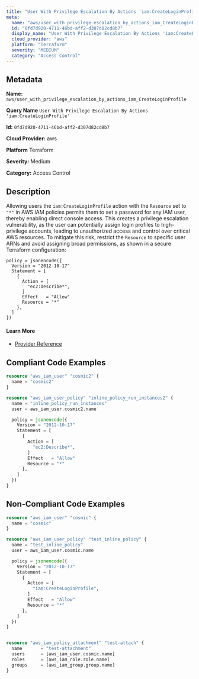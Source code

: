 ```yaml
---
title: "User With Privilege Escalation By Actions 'iam:CreateLoginProfile'"
meta:
  name: "aws/user_with_privilege_escalation_by_actions_iam_CreateLoginProfile"
  id: "0fd7d920-4711-46bd-aff2-d307d82cd8b7"
  display_name: "User With Privilege Escalation By Actions 'iam:CreateLoginProfile'"
  cloud_provider: "aws"
  platform: "Terraform"
  severity: "MEDIUM"
  category: "Access Control"
---
```

## Metadata

**Name:** `aws/user_with_privilege_escalation_by_actions_iam_CreateLoginProfile`

**Query Name** `User With Privilege Escalation By Actions 'iam:CreateLoginProfile'`

**Id:** `0fd7d920-4711-46bd-aff2-d307d82cd8b7`

**Cloud Provider:** aws

**Platform** Terraform

**Severity:** Medium

**Category:** Access Control

## Description
Allowing users the `iam:CreateLoginProfile` action with the `Resource` set to `"*"` in AWS IAM policies permits them to set a password for any IAM user, thereby enabling direct console access. This creates a privilege escalation vulnerability, as the user can potentially assign login profiles to high-privilege accounts, leading to unauthorized access and control over critical AWS resources. To mitigate this risk, restrict the `Resource` to specific user ARNs and avoid assigning broad permissions, as shown in a secure Terraform configuration:

```
policy = jsonencode({
  Version = "2012-10-17"
  Statement = [
    {
      Action = [
        "ec2:Describe*",
      ]
      Effect   = "Allow"
      Resource = "*"
    },
  ]
})
```

#### Learn More

 - [Provider Reference](https://registry.terraform.io/providers/hashicorp/aws/latest/docs/resources/iam_user_policy#policy)


## Compliant Code Examples
```terraform
resource "aws_iam_user" "cosmic2" {
  name = "cosmic2"
}

resource "aws_iam_user_policy" "inline_policy_run_instances2" {
  name = "inline_policy_run_instances"
  user = aws_iam_user.cosmic2.name

  policy = jsonencode({
    Version = "2012-10-17"
    Statement = [
      {
        Action = [
          "ec2:Describe*",
        ]
        Effect   = "Allow"
        Resource = "*"
      },
    ]
  })
}

```
## Non-Compliant Code Examples
```terraform
resource "aws_iam_user" "cosmic" {
  name = "cosmic"
}

resource "aws_iam_user_policy" "test_inline_policy" {
  name = "test_inline_policy"
  user = aws_iam_user.cosmic.name

  policy = jsonencode({
    Version = "2012-10-17"
    Statement = [
      {
        Action = [
          "iam:CreateLoginProfile",
        ]
        Effect   = "Allow"
        Resource = "*"
      },
    ]
  })
}


resource "aws_iam_policy_attachment" "test-attach" {
  name       = "test-attachment"
  users      = [aws_iam_user.cosmic.name]
  roles      = [aws_iam_role.role.name]
  groups     = [aws_iam_group.group.name]
}


```